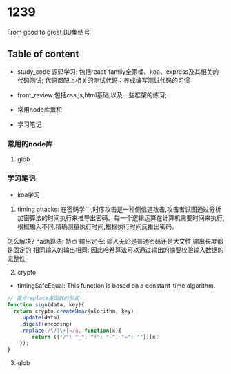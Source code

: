 # 1239

From good to great BD集结号

## Table of content

- study_code
  源码学习: 包括react-family全家桶、koa、express及其相关的代码测试;
  代码都配上相关的测试代码；养成编写测试代码的习惯

- front_review
  包括css,js,html基础,以及一些框架的练习;

- 常用node库累积


- 学习笔记

### 常用的node库

1. glob

### 学习笔记

- koa学习

1. timing attacks: 在密码学中,时序攻击是一种侧信道攻击,攻击者试图通过分析加密算法的时间执行来推导出密码。每一个逻辑运算在计算机需要时间来执行,根据输入不同,精确测量执行时间,根据执行时间反推出密码。

怎么解决? hash算法: 特点
输出定长: 输入无论是普通密码还是大文件 输出长度都是固定的
相同输入的输出相同: 因此哈希算法可以通过输出的摘要校验输入数据的完整性

2. crypto 

- timingSafeEqual: This function is based on a constant-time algorithm.

```js
// 重点replace更函数的形式
function sign(data, key){
  return crypto.createHmac(alorithm, key)
    .update(data)
    .digest(encoding)
    .replace(/\/|\+|=/g, function(x){
        return ({"/": "_", "+": "-", "=": ""})[x]
    });
}
```

3. glob

  